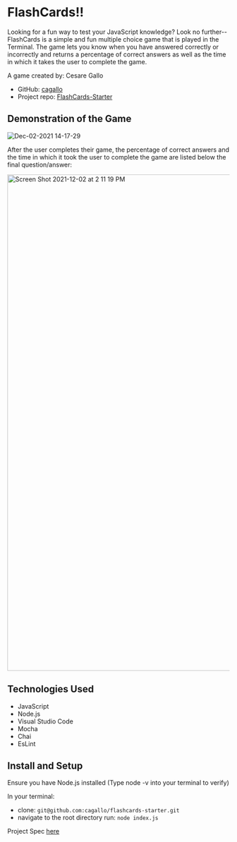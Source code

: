 # FlashCards!!

Looking for a fun way to test your JavaScript knowledge? Look no further--FlashCards is a simple and fun multiple choice game that is played in the Terminal. The game lets you know when you have answered correctly or incorrectly and returns a percentage of correct answers as well as the time in which it takes the user to complete the game. 

A game created by: Cesare Gallo 
- GitHub: [cagallo](https://github.com/cagallo)
- Project repo: [FlashCards-Starter](https://github.com/cagallo/flashcards-starter)
  
## Demonstration of the Game

![Dec-02-2021 14-17-29](https://user-images.githubusercontent.com/78453792/144504544-b6626fb5-4e26-45c9-a612-f1cda99fd506.gif)

After the user completes their game, the percentage of correct answers and the time in which it took the user to complete the game are listed below the final question/answer: 

<img width="1125" alt="Screen Shot 2021-12-02 at 2 11 19 PM" src="https://user-images.githubusercontent.com/78453792/144504726-fd2d3dff-764e-48f0-917e-6aae36706ca0.png">


## Technologies Used

- JavaScript
- Node.js
- Visual Studio Code
- Mocha
- Chai 
- EsLint

## Install and Setup 

Ensure you have Node.js installed (Type node -v into your terminal to verify)

In your terminal:

- clone: `git@github.com:cagallo/flashcards-starter.git`
- navigate to the root directory run: `node index.js`

Project Spec [here](https://frontend.turing.edu/projects/flash-cards.html) 
